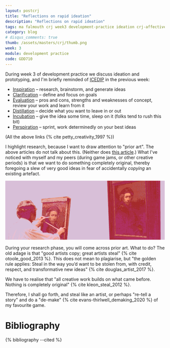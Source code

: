 ```yaml
---
layout: postcrj
title: "Reflections on rapid ideation"
description: "Reflections on rapid ideation"
tags: ma falmouth crj week3 development-practice ideation crj-affective
category: blog
# disqus_comments: true
thumb: /assets/masters/crj/thumb.png
week: 3
module: development practice
code: GDD710
---
```


During week 3 of development practice we discuss ideation and prototyping, and I'm briefly reminded of [ICEDIP](https://flex.falmouth.ac.uk/courses/872/pages/week-2-what-is-creativity?module_item_id=44797) in the previous week:

- [Inspiration](http://geoffpetty.com/creativity/inspiration/) – <span class="highlight">research</span>, brainstorm, and generate ideas
- [Clarification](http://geoffpetty.com/creativity/clarification/) – define and focus on goals
- [Evaluation](http://geoffpetty.com/creativity/evaluation/) – pros and cons, strengths and weaknesses of concept, review your work and learn from it 
- [Distillation](http://geoffpetty.com/creativity/distillation/) – decide what you want to leave in or out 
- [Incubation](http://geoffpetty.com/creativity/incubation/) – give the idea some time, sleep on it (folks tend to rush this bit)
- [Perspiration](http://geoffpetty.com/creativity/perspiration/) – sprint, work determinedly on your best ideas 

(All the above links {% cite petty_creativity_1997 %})

I highlight research, because I want to draw attention to "prior art". The above articles do not talk about this. (Neither does [this article](https://getlevelten.com/blog/reneed/icedip).) What I've noticed with myself and my peers (during game jams, or other creative periods) is that we want to do something completely original, thereby foregoing a slew of very good ideas in fear of accidentally _copying_ an existing artefact.

![Copying an artefact](/assets/posts/2020-10-06-reflections-on-rapid-ideation/copying.png)
 
During your research phase, you will come across prior art. What to do? The old adage is that "good artists copy; great artists steal" {% cite otoole_good_2013 %}. This does not mean to plagiarise, but "the golden rule applies: Steal in the way you’d want to be stolen from, with credit, respect, and transformative new ideas" {% cite douglas_artist_2017 %}.

We have to realise that "all creative work builds on what came before. Nothing is completely original" {% cite kleon_steal_2012 %}.

Therefore, I shall go forth, and steal like an artist, or perhaps "re-tell a story" and do a "de-make" {% cite evans-thirlwell_demaking_2020 %} of my favourite game.

# Bibliography

{% bibliography --cited %}
